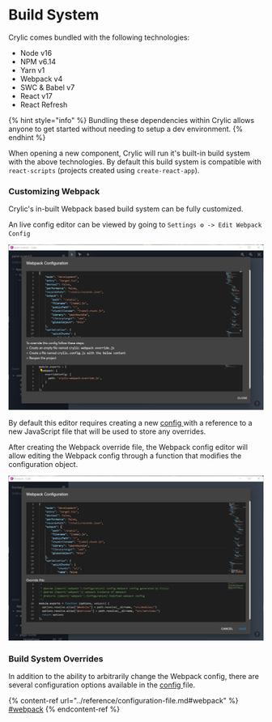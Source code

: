 # Build System

Crylic comes bundled with the following technologies:

* Node v16
* NPM v6.14
* Yarn v1
* Webpack v4
* SWC & Babel v7
* React v17
* React Refresh

{% hint style="info" %}
Bundling these dependencies within Crylic allows anyone to get started without needing to setup a dev environment.
{% endhint %}

When opening a new component, Crylic will run it's built-in build system with the above technologies. By default this build system is compatible with `react-scripts` (projects created using `create-react-app`).

### Customizing Webpack

Crylic's in-built Webpack based build system can be fully customized.

An live config editor can be viewed by going to `Settings ⚙️ -> Edit Webpack Config`

![Webpack Configuration editor without an override file](<../.gitbook/assets/image (1) (1).png>)

By default this editor requires creating a new [config ](../reference/configuration-file.md)with a reference to a new JavaScript file that will be used to store any overrides.

After creating the Webpack override file, the Webpack config editor will allow editing the Webpack config through a function that modifies the configuration object.

![Example Webpack override](<../.gitbook/assets/image (1).png>)

### Build System Overrides

In addition to the ability to arbitrarily change the Webpack config, there are several configuration options available in the [config ](../reference/configuration-file.md)file.

{% content-ref url="../reference/configuration-file.md#webpack" %}
[#webpack](../reference/configuration-file.md#webpack)
{% endcontent-ref %}
